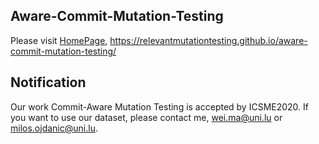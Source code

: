 ## Aware-Commit-Mutation-Testing
Please visit [HomePage](https://relevantmutationtesting.github.io/aware-commit-mutation-testing/), https://relevantmutationtesting.github.io/aware-commit-mutation-testing/

## Notification
Our work Commit-Aware Mutation Testing is accepted by ICSME2020. If you want to use our dataset, please contact me, wei.ma@uni.lu or milos.ojdanic@uni.lu.
